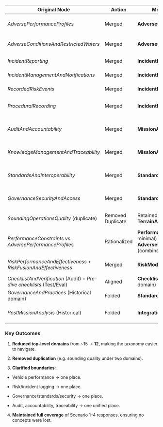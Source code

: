 | **Original Node**                                                      | **Action**        | **Merged / Renamed Into**                                                                | **Notes**                                                                                                   |
|------------------------------------------------------------------------|-------------------|------------------------------------------------------------------------------------------|-------------------------------------------------------------------------------------------------------------|
| *AdversePerformanceProfiles*                                           | Merged            | **AdverseOperationalPerformance**                                                        | Combined with *AdverseConditionsAndRestrictedWaters* to avoid duplicate categories.                         |
| *AdverseConditionsAndRestrictedWaters*                                 | Merged            | **AdverseOperationalPerformance**                                                        | All adverse condition and restricted waters performance captured in one consolidated node.                  |
| *IncidentReporting*                                                    | Merged            | **IncidentManagementAndRecording**                                                       | Consolidated with incident logging, notifications, and recorded events.                                     |
| *IncidentManagementAndNotifications*                                   | Merged            | **IncidentManagementAndRecording**                                                       | Prevented overlapping sub-categories for incident logs.                                                     |
| *RecordedRiskEvents*                                                   | Merged            | **IncidentManagementAndRecording**                                                       | Recorded events and anomalies absorbed into incident management.                                            |
| *ProceduralRecording*                                                  | Merged            | **IncidentManagementAndRecording**                                                       | Consolidated into incident handling since “procedural” overlaps with automated contact recording.           |
| *AuditAndAccountability*                                               | Merged            | **MissionAuditAndTraceability**                                                          | Merged with *KnowledgeManagementAndTraceability* to unify mission log, audit, provenance, and traceability. |
| *KnowledgeManagementAndTraceability*                                   | Merged            | **MissionAuditAndTraceability**                                                          | All decision provenance, retention, templates, and search rolled into audit/traceability domain.            |
| *StandardsAndInteroperability*                                         | Merged            | **StandardsAndGovernance**                                                               | Merged with governance and access control for a unified standards/compliance/authority category.            |
| *GovernanceSecurityAndAccess*                                          | Merged            | **StandardsAndGovernance**                                                               | Simplified by combining identity, access, compliance, and security under standards/governance.              |
| *SoundingOperationsQuality* (duplicate)                                | Removed Duplicate | Retained under **TerrainAndBathymetry**                                                  | Removed duplicate copy from *DataProductsAndRequirements* to avoid redundancy.                              |
| *PerformanceConstraints* vs *AdversePerformanceProfiles*               | Rationalized      | **PerformanceConstraints** (kept minimal) + **AdverseOperationalPerformance** (combined) | Clarified difference: baseline vs stressed performance.                                                     |
| *RiskPerformanceAndEffectiveness* + *RiskFusionAndEffectiveness*       | Merged            | **RiskModelEffectiveness**                                                               | Unified into one subdomain covering adaptive learning, real-time fusion, effectiveness metrics.             |
| *ChecklistAndVerification* (Audit) + *Pre-dive checklists* (Test/Eval) | Aligned           | **ChecklistAndVerification** (Audit domain)                                              | Pre-mission checklists consistently placed under audit/verification.                                        |
| *GovernanceAndPractices* (Historical domain)                           | Folded            | **StandardsAndGovernance**                                                               | Governance, SQEP, SOP usage merged into governance/security.                                                |
| *PostMissionAnalysis* (Historical)                                     | Folded            | **IntegrationAndFeedback**                                                               | Consolidated into integration/feedback loop to avoid overlap with analysis & learning.                      |

### Key Outcomes

1. **Reduced top-level domains** from ~15 → **12**, making the taxonomy easier to navigate.

2. **Removed duplication** (e.g. sounding quality under two domains).

3. **Clarified boundaries**:

  - Vehicle performance → one place.

  - Risk/incident logging → one place.

  - Governance/standards/security → one place.

  - Audit, accountability, traceability → one unified place.

4. **Maintained full coverage** of Scenario 1–4 responses, ensuring no concepts were lost.